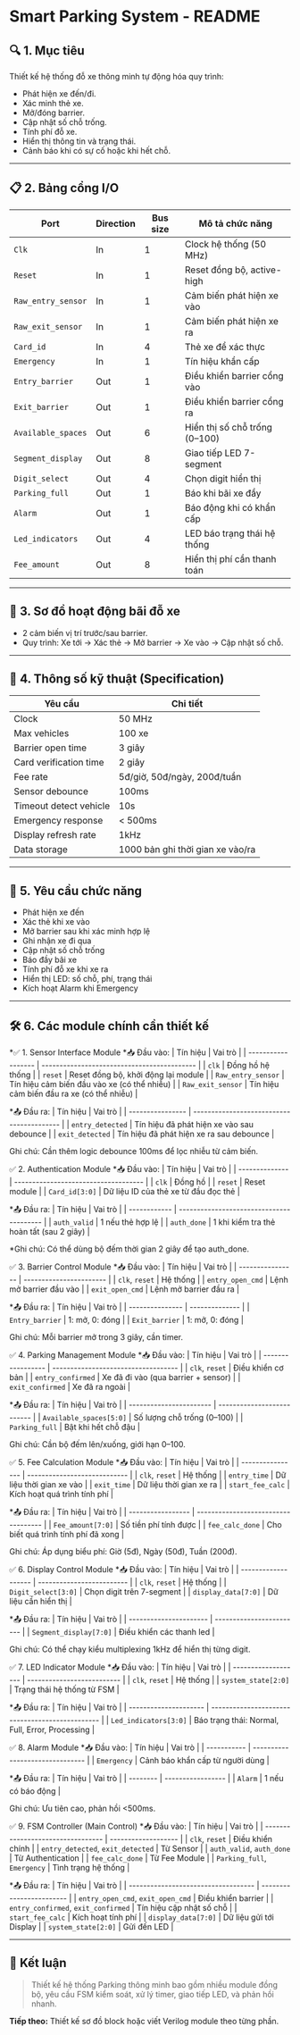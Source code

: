 # Smart Parking System - README

## 🔍 1. Mục tiêu

Thiết kế hệ thống đỗ xe thông minh tự động hóa quy trình:

* Phát hiện xe đến/đi.
* Xác minh thẻ xe.
* Mở/đóng barrier.
* Cập nhật số chỗ trống.
* Tính phí đỗ xe.
* Hiển thị thông tin và trạng thái.
* Cảnh báo khi có sự cố hoặc khi hết chỗ.

---

## 📋 2. Bảng cổng I/O

| Port               | Direction | Bus size | Mô tả chức năng               |
| ------------------ | --------- | -------- | ----------------------------- |
| `Clk`              | In        | 1        | Clock hệ thống (50 MHz)       |
| `Reset`            | In        | 1        | Reset đồng bộ, active-high    |
| `Raw_entry_sensor` | In        | 1        | Cảm biến phát hiện xe vào     |
| `Raw_exit_sensor`  | In        | 1        | Cảm biến phát hiện xe ra      |
| `Card_id`          | In        | 4        | Thẻ xe để xác thực            |
| `Emergency`        | In        | 1        | Tín hiệu khẩn cấp             |
| `Entry_barrier`    | Out       | 1        | Điều khiển barrier cổng vào   |
| `Exit_barrier`     | Out       | 1        | Điều khiển barrier cổng ra    |
| `Available_spaces` | Out       | 6        | Hiển thị số chỗ trống (0–100) |
| `Segment_display`  | Out       | 8        | Giao tiếp LED 7-segment       |
| `Digit_select`     | Out       | 4        | Chọn digit hiển thị           |
| `Parking_full`     | Out       | 1        | Báo khi bãi xe đầy            |
| `Alarm`            | Out       | 1        | Báo động khi có khẩn cấp      |
| `Led_indicators`   | Out       | 4        | LED báo trạng thái hệ thống   |
| `Fee_amount`       | Out       | 8        | Hiển thị phí cần thanh toán   |

---

## 📀 3. Sơ đồ hoạt động bãi đỗ xe

* 2 cảm biến vị trí trước/sau barrier.
* Quy trình: Xe tới -> Xác thẻ -> Mở barrier -> Xe vào -> Cập nhật số chỗ.

---

## 📘 4. Thông số kỹ thuật (Specification)

| Yêu cầu                | Chi tiết                         |
| ---------------------- | -------------------------------- |
| Clock                  | 50 MHz                           |
| Max vehicles           | 100 xe                           |
| Barrier open time      | 3 giây                           |
| Card verification time | 2 giây                           |
| Fee rate               | 5đ/giờ, 50đ/ngày, 200đ/tuần      |
| Sensor debounce        | 100ms                            |
| Timeout detect vehicle | 10s                              |
| Emergency response     | < 500ms                          |
| Display refresh rate   | 1kHz                             |
| Data storage           | 1000 bản ghi thời gian xe vào/ra |

---

## 🌟 5. Yêu cầu chức năng

* Phát hiện xe đến
* Xác thẻ khi xe vào
* Mở barrier sau khi xác minh hợp lệ
* Ghi nhận xe đi qua
* Cập nhật số chỗ trống
* Báo đầy bãi xe
* Tính phí đỗ xe khi xe ra
* Hiển thị LED: số chỗ, phí, trạng thái
* Kích hoạt Alarm khi Emergency

---

## 🛠️ 6. Các module chính cần thiết kế

*✅ 1. Sensor Interface Module
*📥 Đầu vào:
| Tín hiệu           | Vai trò                                     |
| ------------------ | ------------------------------------------- |
| `clk`              | Đồng hồ hệ thống                            |
| `reset`            | Reset đồng bộ, khởi động lại module         |
| `Raw_entry_sensor` | Tín hiệu cảm biến đầu vào xe (có thể nhiễu) |
| `Raw_exit_sensor`  | Tín hiệu cảm biến đầu ra xe (có thể nhiễu)  |

*📤 Đầu ra:
| Tín hiệu         | Vai trò                                   |
| ---------------- | ----------------------------------------- |
| `entry_detected` | Tín hiệu đã phát hiện xe vào sau debounce |
| `exit_detected`  | Tín hiệu đã phát hiện xe ra sau debounce  |

Ghi chú: Cần thêm logic debounce 100ms để lọc nhiễu từ cảm biến.

✅ 2. Authentication Module
*📥 Đầu vào:
| Tín hiệu       | Vai trò                              |
| -------------- | ------------------------------------ |
| `clk`          | Đồng hồ                              |
| `reset`        | Reset module                         |
| `Card_id[3:0]` | Dữ liệu ID của thẻ xe từ đầu đọc thẻ |

*📤 Đầu ra:
| Tín hiệu     | Vai trò                                  |
| ------------ | ---------------------------------------- |
| `auth_valid` | 1 nếu thẻ hợp lệ                         |
| `auth_done`  | 1 khi kiểm tra thẻ hoàn tất (sau 2 giây) |

*Ghi chú: Có thể dùng bộ đếm thời gian 2 giây để tạo auth_done.

✅ 3. Barrier Control Module
*📥 Đầu vào:
| Tín hiệu         | Vai trò                 |
| ---------------- | ----------------------- |
| `clk`, `reset`   | Hệ thống                |
| `entry_open_cmd` | Lệnh mở barrier đầu vào |
| `exit_open_cmd`  | Lệnh mở barrier đầu ra  |

*📤 Đầu ra:
| Tín hiệu        | Vai trò        |
| --------------- | -------------- |
| `Entry_barrier` | 1: mở, 0: đóng |
| `Exit_barrier`  | 1: mở, 0: đóng |

Ghi chú: Mỗi barrier mở trong 3 giây, cần timer.

✅ 4. Parking Management Module
*📥 Đầu vào:
| Tín hiệu          | Vai trò                             |
| ----------------- | ----------------------------------- |
| `clk`, `reset`    | Điều khiển cơ bản                   |
| `entry_confirmed` | Xe đã đi vào (qua barrier + sensor) |
| `exit_confirmed`  | Xe đã ra ngoài                      |

*📤 Đầu ra:
| Tín hiệu                | Vai trò                    |
| ----------------------- | -------------------------- |
| `Available_spaces[5:0]` | Số lượng chỗ trống (0–100) |
| `Parking_full`          | Bật khi hết chỗ đậu        |

Ghi chú: Cần bộ đếm lên/xuống, giới hạn 0–100.

✅ 5. Fee Calculation Module
*📥 Đầu vào:
| Tín hiệu         | Vai trò                      |
| ---------------- | ---------------------------- |
| `clk`, `reset`   | Hệ thống                     |
| `entry_time`     | Dữ liệu thời gian xe vào     |
| `exit_time`      | Dữ liệu thời gian xe ra      |
| `start_fee_calc` | Kích hoạt quá trình tính phí |

*📤 Đầu ra:
| Tín hiệu          | Vai trò                             |
| ----------------- | ----------------------------------- |
| `Fee_amount[7:0]` | Số tiền phí tính được               |
| `fee_calc_done`   | Cho biết quá trình tính phí đã xong |

Ghi chú: Áp dụng biểu phí: Giờ (5đ), Ngày (50đ), Tuần (200đ).

✅ 6. Display Control Module
*📥 Đầu vào:
| Tín hiệu            | Vai trò                   |
| ------------------- | ------------------------- |
| `clk`, `reset`      | Hệ thống                  |
| `Digit_select[3:0]` | Chọn digit trên 7-segment |
| `display_data[7:0]` | Dữ liệu cần hiển thị      |

*📤 Đầu ra:
| Tín hiệu               | Vai trò                  |
| ---------------------- | ------------------------ |
| `Segment_display[7:0]` | Điều khiển các thanh led |

Ghi chú: Có thể chạy kiểu multiplexing 1kHz để hiển thị từng digit.

✅ 7. LED Indicator Module
*📥 Đầu vào:
| Tín hiệu            | Vai trò                    |
| ------------------- | -------------------------- |
| `clk`, `reset`      | Hệ thống                   |
| `system_state[2:0]` | Trạng thái hệ thống từ FSM |

*📤 Đầu ra:
| Tín hiệu              | Vai trò                                         |
| --------------------- | ----------------------------------------------- |
| `Led_indicators[3:0]` | Báo trạng thái: Normal, Full, Error, Processing |

✅ 8. Alarm Module
*📥 Đầu vào:
| Tín hiệu    | Vai trò                         |
| ----------- | ------------------------------- |
| `Emergency` | Cảnh báo khẩn cấp từ người dùng |

*📤 Đầu ra:
| Tín hiệu | Vai trò           |
| -------- | ----------------- |
| `Alarm`  | 1 nếu có báo động |

Ghi chú: Ưu tiên cao, phản hồi <500ms.

✅ 9. FSM Controller (Main Control)
*📥 Đầu vào:
| Tín hiệu                          | Vai trò             |
| --------------------------------- | ------------------- |
| `clk`, `reset`                    | Điều khiển chính    |
| `entry_detected`, `exit_detected` | Từ Sensor           |
| `auth_valid`, `auth_done`         | Từ Authentication   |
| `fee_calc_done`                   | Từ Fee Module       |
| `Parking_full`, `Emergency`       | Tình trạng hệ thống |

*📤 Đầu ra:
| Tín hiệu                            | Vai trò                  |
| ----------------------------------- | ------------------------ |
| `entry_open_cmd`, `exit_open_cmd`   | Điều khiển barrier       |
| `entry_confirmed`, `exit_confirmed` | Tín hiệu cập nhật số chỗ |
| `start_fee_calc`                    | Kích hoạt tính phí       |
| `display_data[7:0]`                 | Dữ liệu gửi tới Display  |
| `system_state[2:0]`                 | Gửi đến LED              |


---

## 🔖 Kết luận

> Thiết kế hệ thống Parking thông minh bao gồm nhiều module đồng bộ, yêu cầu FSM kiểm soát, xử lý timer, giao tiếp LED, và phản hồi nhanh.

**Tiếp theo:** Thiết kế sơ đồ block hoặc viết Verilog module theo từng phần.
